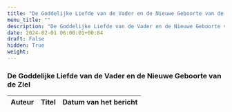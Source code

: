 ```yaml
---
title: "De Goddelijke Liefde van de Vader en de Nieuwe Geboorte van de Ziel"
menu_title: ""
description: "De Goddelijke Liefde van de Vader en de Nieuwe Geboorte van de Ziel"
date: 2024-02-01 06:00:01+00:84
draft: False
hidden: True
weight:
---
```

### De Goddelijke Liefde van de Vader en de Nieuwe Geboorte van de Ziel

**Auteur** | **Titel** | **Datum van het bericht**
---|---|---
